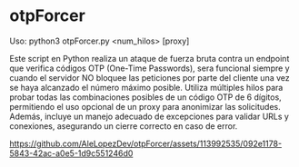 # otpForcer

Uso: python3 otpForcer.py <num_hilos> <url> [proxy]

Este script en Python realiza un ataque de fuerza bruta contra un endpoint que verifica códigos OTP (One-Time Passwords), sera funcional siempre y cuando el servidor NO bloquee las peticiones por parte del cliente una vez se haya alcanzado el número máximo posible. Utiliza múltiples hilos para probar todas las combinaciones posibles de un código OTP de 6 dígitos, permitiendo el uso opcional de un proxy para anonimizar las solicitudes. Además, incluye un manejo adecuado de excepciones para validar URLs y conexiones, asegurando un cierre correcto en caso de error.



https://github.com/AleLopezDev/otpForcer/assets/113992535/092e1178-5843-42ac-a0e5-1d9c551246d0

